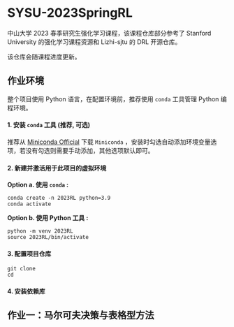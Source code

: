 # SYSU-2023SpringRL

中山大学 2023 春季研究生强化学习课程，该课程仓库部分参考了 Stanford University 的强化学习课程资源和 Lizhi-sjtu 的 DRL 开源仓库。

该仓库会随课程进度更新。

## 作业环境

整个项目使用 Python 语言，在配置环境前，推荐使用 `conda` 工具管理 Python 编程环境。

#### 1. 安装 `conda` 工具 (推荐, 可选)

推荐从 [Miniconda Official](https://docs.conda.io/en/latest/miniconda.html) 下载 `Miniconda` ，安装时勾选自动添加环境变量选项，若没有勾选则需要手动添加，其他选项默认即可。

#### 2. 新建并激活用于此项目的虚拟环境 

**Option a. 使用 `conda` :**

```shell
conda create -n 2023RL python=3.9
conda activate 
```

**Option b. 使用 Python 工具 :**

```shell
python -m venv 2023RL
source 2023RL/bin/activate
```

#### 3. 配置项目仓库

```shell
git clone 
cd 
```

#### 4. 安装依赖库





## 作业一：马尔可夫决策与表格型方法



